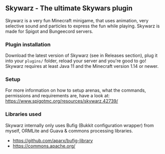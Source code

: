 ## Skywarz - The ultimate Skywars plugin
Skywarz is a very fun Minecraft minigame, that uses animation, very selective sound and particles to express the fun while playing. Skywarz is made for Spigot and Bungeecord servers.

### Plugin installation
Download the latest version of Skywarz (see in Releases section), plug it into your `plugins/` folder, reload your server and you're good to go!
Skywarz requires at least Java 11 and the Minecraft version 1.14 or newer.

### Setup
For more information on how to setup arenas, what the commands, permissions and requirements are, have a look at:
https://www.spigotmc.org/resources/skywarz.42739/

### Libraries used
Skywarz internally only uses Bufig (Bukkit configuration wrapper) from myself, ORMLite and Guava & commons processing libraries.
- https://github.com/aparx/bufig-library
- https://commons.apache.org/
